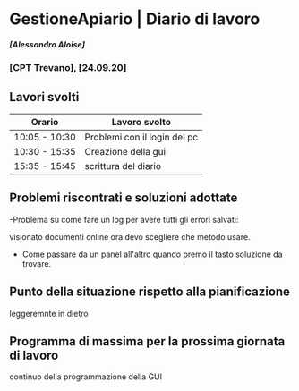 
# GestioneApiario | Diario di lavoro
##### [Alessandro Aloise]
### [CPT Trevano], [24.09.20]

## Lavori svolti


|Orario        |Lavoro svolto                                   |
|--------------|------------------------------------------------|
|10:05 - 10:30 |Problemi con il login del pc                    |
|10:30 - 15:35 |Creazione della gui                             |
|15:35 - 15:45 |scrittura del diario  |


##  Problemi riscontrati e soluzioni adottate
-Problema su come fare un log per avere tutti gli errori salvati:

visionato documenti online ora devo scegliere che metodo usare.


- Come passare da un panel all'altro quando premo il tasto
 soluzione da trovare. 



##  Punto della situazione rispetto alla pianificazione
leggeremnte in dietro

## Programma di massima per la prossima giornata di lavoro
continuo della programmazione della GUI
